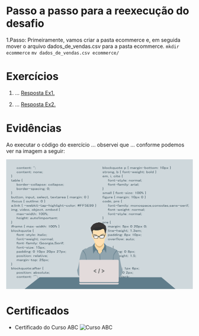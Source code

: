 
# Passo a passo para a reexecução do desafio 

1.Passo:  Primeiramente, vamos criar a pasta ecommerce e, em seguida mover o arquivo dados_de_vendas.csv para a pasta ecommerce.
        ```mkdir ecommerce```
        ```mv dados_de_vendas.csv ecommerce/```


# Exercícios


1. ...
[Resposta Ex1.](exercicios/ex1.txt)


2. ...
[Resposta Ex2.](exercicios/ex2.txt)




# Evidências


Ao executar o código do exercício ... observei que ... conforme podemos ver na imagem a seguir:


![Evidencia 1](evidencias/sample.webp)



# Certificados


- Certificado do Curso ABC
![Curso ABC](certificados/certificado1.png)


